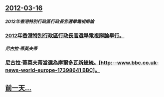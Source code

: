## [2012-03-16](/zh/news/2012/03/16/index.md)

##### 2012年香港特別行政區行政長官選舉電視辯論
### [2012年香港特別行政區行政長官選舉電視辯論舉行。](/zh/news/2012/03/16/2012年香港特別行政區行政長官選舉電視辯論舉行.md)
##### 尼古拉·蒂莫夫蒂
### [尼古拉·蒂莫夫蒂當選為摩爾多瓦新總統。[http:--www.bbc.co.uk-news-world-europe-17398641 BBC]。](/zh/news/2012/03/16/尼古拉-蒂莫夫蒂當選為摩爾多瓦新總統-http-wwwbbccouk-news-world-europe-1.md)
## [前一天...](/zh/news/2012/03/14/index.md)

